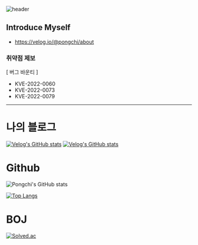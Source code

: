 ![header](https://capsule-render.vercel.app/api?type=rounded&color=gradient&text=%20Pongchi%20&height=300&fontSize=100&textBg=true)

## Introduce Myself
- https://velog.io/@pongchi/about

### 취약점 제보
[ 버그 바운티 ]

- KVE-2022-0060
- KVE-2022-0073
- KVE-2022-0079

------------
# 나의 블로그
[![Velog's GitHub stats](https://velog-readme-stats.vercel.app/api/badge?name=pongchi)](https://velog.io/@pongchi) 
[![Velog's GitHub stats](https://velog-readme-stats.vercel.app/api?name=pongchi)](https://velog.io/@pongchi)

# Github
![Pongchi's GitHub stats](https://github-readme-stats.vercel.app/api?username=Pongchi&show_icons=true&theme=radical)

[![Top Langs](https://github-readme-stats.vercel.app/api/top-langs/?username=Pongchi)](https://github.com/Pongchi/github-readme-stats)

# BOJ
[![Solved.ac](http://mazassumnida.wtf/api/generate_badge?boj=jwj1219j)](https://solved.ac/profile/jwj1219j)
